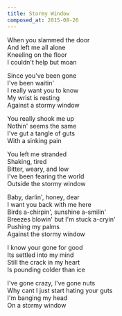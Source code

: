 ```yaml
---
title: Stormy Window
composed_at: 2015-08-26
---
```


When you slammed the door  
And left me all alone  
Kneeling on the floor  
I couldn't help but moan  

Since you've been gone  
I've been waitin'  
I really want you to know  
My wrist is resting  
Against a stormy window  

You really shook me up  
Nothin' seems the same  
I've gut a tangle of guts  
With a sinking pain  

You left me stranded  
Shaking, tired  
Bitter, weary, and low  
I've been fearing the world  
Outside the stormy window  

Baby, darlin', honey, dear  
I want you back with me here  
Birds a-chirpin', sunshine a-smilin'  
Breezes blowin' but I'm stuck a-cryin'  
Pushing my palms  
Against the stormy window  

I know your gone for good  
Its settled into my mind  
Still the crack in my heart  
Is pounding colder than ice  

I've gone crazy, I've gone nuts  
Why cant I just start hating your guts  
I'm banging my head  
On a stormy window  

